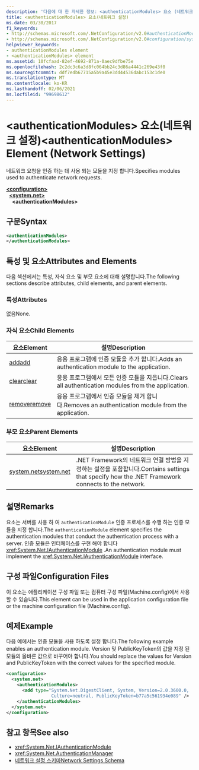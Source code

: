 ```yaml
---
description: '다음에 대 한 자세한 정보: <authenticationModules> 요소 (네트워크 설정)'
title: <authenticationModules> 요소(네트워크 설정)
ms.date: 03/30/2017
f1_keywords:
- http://schemas.microsoft.com/.NetConfiguration/v2.0#authenticationModules
- http://schemas.microsoft.com/.NetConfiguration/v2.0#configuration/system.net/authenticationModules
helpviewer_keywords:
- authenticationModules element
- <authenticationModules> element
ms.assetid: 10fcfaad-82ef-4692-871a-0aec9dfbe75e
ms.openlocfilehash: 2c2dc3c6a3d8fc064bb24c3d86a4441c269e43f0
ms.sourcegitcommit: ddf7edb67715a5b9a45e3dd44536dabc153c1de0
ms.translationtype: MT
ms.contentlocale: ko-KR
ms.lasthandoff: 02/06/2021
ms.locfileid: "99698612"
---
```

# <a name="authenticationmodules-element-network-settings"></a><span data-ttu-id="8dd07-103">\<authenticationModules> 요소(네트워크 설정)</span><span class="sxs-lookup"><span data-stu-id="8dd07-103">\<authenticationModules> Element (Network Settings)</span></span>

<span data-ttu-id="8dd07-104">네트워크 요청을 인증 하는 데 사용 되는 모듈을 지정 합니다.</span><span class="sxs-lookup"><span data-stu-id="8dd07-104">Specifies modules used to authenticate network requests.</span></span>  

[**\<configuration>**](../configuration-element.md)\
&nbsp;&nbsp;[**\<system.net>**](system-net-element-network-settings.md)\
&nbsp;&nbsp;&nbsp;&nbsp;**\<authenticationModules>**

## <a name="syntax"></a><span data-ttu-id="8dd07-105">구문</span><span class="sxs-lookup"><span data-stu-id="8dd07-105">Syntax</span></span>  
  
```xml  
<authenticationModules>
</authenticationModules>  
```  
  
## <a name="attributes-and-elements"></a><span data-ttu-id="8dd07-106">특성 및 요소</span><span class="sxs-lookup"><span data-stu-id="8dd07-106">Attributes and Elements</span></span>  

 <span data-ttu-id="8dd07-107">다음 섹션에서는 특성, 자식 요소 및 부모 요소에 대해 설명합니다.</span><span class="sxs-lookup"><span data-stu-id="8dd07-107">The following sections describe attributes, child elements, and parent elements.</span></span>  
  
### <a name="attributes"></a><span data-ttu-id="8dd07-108">특성</span><span class="sxs-lookup"><span data-stu-id="8dd07-108">Attributes</span></span>  

 <span data-ttu-id="8dd07-109">없음</span><span class="sxs-lookup"><span data-stu-id="8dd07-109">None.</span></span>  
  
### <a name="child-elements"></a><span data-ttu-id="8dd07-110">자식 요소</span><span class="sxs-lookup"><span data-stu-id="8dd07-110">Child Elements</span></span>  
  
|<span data-ttu-id="8dd07-111">**요소**</span><span class="sxs-lookup"><span data-stu-id="8dd07-111">**Element**</span></span>|<span data-ttu-id="8dd07-112">**설명**</span><span class="sxs-lookup"><span data-stu-id="8dd07-112">**Description**</span></span>|  
|-----------------|---------------------|  
|[<span data-ttu-id="8dd07-113">add</span><span class="sxs-lookup"><span data-stu-id="8dd07-113">add</span></span>](add-element-for-authenticationmodules-network-settings.md)|<span data-ttu-id="8dd07-114">응용 프로그램에 인증 모듈을 추가 합니다.</span><span class="sxs-lookup"><span data-stu-id="8dd07-114">Adds an authentication module to the application.</span></span>|  
|[<span data-ttu-id="8dd07-115">clear</span><span class="sxs-lookup"><span data-stu-id="8dd07-115">clear</span></span>](clear-element-for-authenticationmodules-network-settings.md)|<span data-ttu-id="8dd07-116">응용 프로그램에서 모든 인증 모듈을 지웁니다.</span><span class="sxs-lookup"><span data-stu-id="8dd07-116">Clears all authentication modules from the application.</span></span>|  
|[<span data-ttu-id="8dd07-117">remove</span><span class="sxs-lookup"><span data-stu-id="8dd07-117">remove</span></span>](remove-element-for-authenticationmodules-network-settings.md)|<span data-ttu-id="8dd07-118">응용 프로그램에서 인증 모듈을 제거 합니다.</span><span class="sxs-lookup"><span data-stu-id="8dd07-118">Removes an authentication module from the application.</span></span>|  
  
### <a name="parent-elements"></a><span data-ttu-id="8dd07-119">부모 요소</span><span class="sxs-lookup"><span data-stu-id="8dd07-119">Parent Elements</span></span>  
  
|<span data-ttu-id="8dd07-120">**요소**</span><span class="sxs-lookup"><span data-stu-id="8dd07-120">**Element**</span></span>|<span data-ttu-id="8dd07-121">**설명**</span><span class="sxs-lookup"><span data-stu-id="8dd07-121">**Description**</span></span>|  
|-----------------|---------------------|  
|[<span data-ttu-id="8dd07-122">system.net</span><span class="sxs-lookup"><span data-stu-id="8dd07-122">system.net</span></span>](system-net-element-network-settings.md)|<span data-ttu-id="8dd07-123">.NET Framework의 네트워크 연결 방법을 지정하는 설정을 포함합니다.</span><span class="sxs-lookup"><span data-stu-id="8dd07-123">Contains settings that specify how the .NET Framework connects to the network.</span></span>|  
  
## <a name="remarks"></a><span data-ttu-id="8dd07-124">설명</span><span class="sxs-lookup"><span data-stu-id="8dd07-124">Remarks</span></span>  

 <span data-ttu-id="8dd07-125">요소는 서버를 사용 하 여 `authenticationModule` 인증 프로세스를 수행 하는 인증 모듈을 지정 합니다.</span><span class="sxs-lookup"><span data-stu-id="8dd07-125">The `authenticationModule` element specifies the authentication modules that conduct the authentication process with a server.</span></span> <span data-ttu-id="8dd07-126">인증 모듈은 인터페이스를 구현 해야 합니다 <xref:System.Net.IAuthenticationModule> .</span><span class="sxs-lookup"><span data-stu-id="8dd07-126">An authentication module must implement the <xref:System.Net.IAuthenticationModule> interface.</span></span>  
  
## <a name="configuration-files"></a><span data-ttu-id="8dd07-127">구성 파일</span><span class="sxs-lookup"><span data-stu-id="8dd07-127">Configuration Files</span></span>  

 <span data-ttu-id="8dd07-128">이 요소는 애플리케이션 구성 파일 또는 컴퓨터 구성 파일(Machine.config)에서 사용할 수 있습니다.</span><span class="sxs-lookup"><span data-stu-id="8dd07-128">This element can be used in the application configuration file or the machine configuration file (Machine.config).</span></span>  
  
## <a name="example"></a><span data-ttu-id="8dd07-129">예제</span><span class="sxs-lookup"><span data-stu-id="8dd07-129">Example</span></span>  

 <span data-ttu-id="8dd07-130">다음 예에서는 인증 모듈을 사용 하도록 설정 합니다.</span><span class="sxs-lookup"><span data-stu-id="8dd07-130">The following example enables an authentication module.</span></span> <span data-ttu-id="8dd07-131">Version 및 PublicKeyToken의 값을 지정 된 모듈의 올바른 값으로 바꾸어야 합니다.</span><span class="sxs-lookup"><span data-stu-id="8dd07-131">You should replace the values for Version and PublicKeyToken with the correct values for the specified module.</span></span>  
  
```xml  
<configuration>  
  <system.net>  
    <authenticationModules>  
      <add type="System.Net.DigestClient, System, Version=2.0.3600.0,  
                 Culture=neutral, PublicKeyToken=b77a5c561934e089" />  
    </authenticationModules>  
  </system.net>  
</configuration>  
```  
  
## <a name="see-also"></a><span data-ttu-id="8dd07-132">참고 항목</span><span class="sxs-lookup"><span data-stu-id="8dd07-132">See also</span></span>

- <xref:System.Net.IAuthenticationModule>
- <xref:System.Net.AuthenticationManager>
- [<span data-ttu-id="8dd07-133">네트워크 설정 스키마</span><span class="sxs-lookup"><span data-stu-id="8dd07-133">Network Settings Schema</span></span>](index.md)

